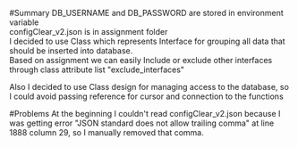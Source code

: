 #Summary 
DB_USERNAME and DB_PASSWORD are stored in environment variable\
configClear_v2.json is in assignment folder\
I decided to use Class which represents Interface for grouping all data that should be inserted into database.\
Based on assignment we can easily Include or exclude other interfaces through class attribute list "exclude_interfaces"

Also I decided to use Class design for managing access to the database, so I could avoid passing reference for cursor and connection to the functions

#Problems
At the beginning I couldn't read configClear_v2.json because I was getting error "JSON standard does not allow trailing comma" at line 1888 column 29, 
so I manually removed that comma.